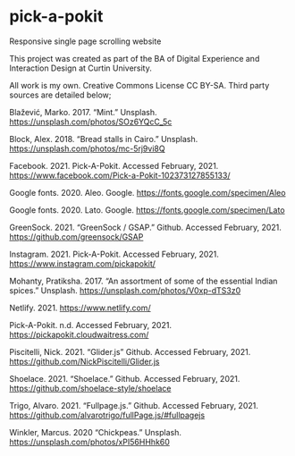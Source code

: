 # pick-a-pokit
Responsive single page scrolling website

This project was created as part of the BA of Digital Experience and Interaction Design at Curtin University.

All work is my own. Creative Commons License CC BY-SA. Third party sources are detailed below;

Blažević, Marko. 2017. “Mint.” Unsplash. https://unsplash.com/photos/SOz6YQcC_5c

Block, Alex. 2018. “Bread stalls in Cairo.” Unsplash. https://unsplash.com/photos/mc-5rj9vi8Q

Facebook. 2021. Pick-A-Pokit. Accessed February, 2021. https://www.facebook.com/Pick-a-Pokit-102373127855133/

Google fonts. 2020. Aleo. Google. https://fonts.google.com/specimen/Aleo 

Google fonts. 2020. Lato. Google. https://fonts.google.com/specimen/Lato 

GreenSock. 2021. “GreenSock / GSAP.” Github. Accessed February, 2021. https://github.com/greensock/GSAP

Instagram. 2021. Pick-A-Pokit. Accessed February, 2021. https://www.instagram.com/pickapokit/

Mohanty, Pratiksha. 2017. “An assortment of some of the essential Indian spices.” Unsplash. https://unsplash.com/photos/V0xp-dTS3z0

Netlify. 2021. https://www.netlify.com/

Pick-A-Pokit. n.d. Accessed February, 2021. https://pickapokit.cloudwaitress.com/

Piscitelli, Nick. 2021. “Glider.js” Github. Accessed February, 2021. https://github.com/NickPiscitelli/Glider.js

Shoelace. 2021. “Shoelace.” Github. Accessed February, 2021. https://github.com/shoelace-style/shoelace

Trigo, Alvaro. 2021. “Fullpage.js.” Github. Accessed February, 2021. https://github.com/alvarotrigo/fullPage.js/#fullpagejs

Winkler, Marcus. 2020 “Chickpeas.” Unsplash. https://unsplash.com/photos/xPI56HHhk60
